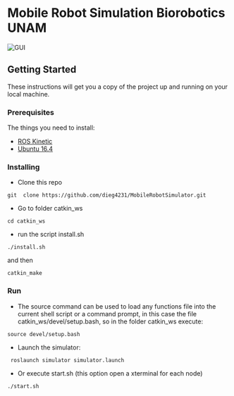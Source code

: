 # Mobile Robot Simulation Biorobotics UNAM


![GUI](https://raw.githubusercontent.com/dieg4231/MobileRobotSimulator/master/screenshot.png)

## Getting Started

These instructions will get you a copy of the project up and running on your local machine.

### Prerequisites

The things you need to install:

- [ROS Kinetic](http://wiki.ros.org/kinetic/Installation/Ubuntu)
- [Ubuntu 16.4](http://releases.ubuntu.com/16.04/)


### Installing

- Clone this repo
```
git  clone https://github.com/dieg4231/MobileRobotSimulator.git

```


- Go to folder catkin_ws

```
cd catkin_ws

```

- run the script install.sh

```
./install.sh
```

and then

```
catkin_make
```


### Run

- The source command can be used to load any functions file into the current shell script or a command prompt, in this case the file catkin_ws/devel/setup.bash, so in the folder catkin_ws execute:
```
source devel/setup.bash

```


- Launch the simulator:

```
 roslaunch simulator simulator.launch 

```

- Or execute start.sh (this option open a xterminal for each node)

```
./start.sh
```

